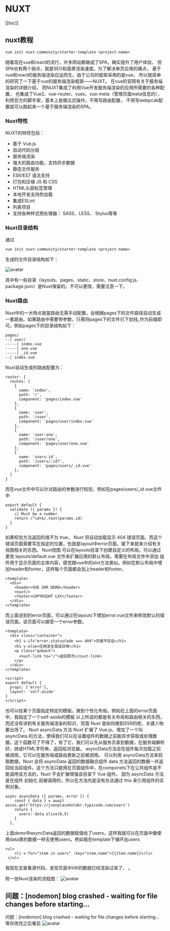 # NUXT
 [[toc]]

## nuxt教程
```
vue init nuxt-community/starter-template <project-name>
```

随着现在vue和react的流行，许多网站都做成了SPA，确实提升了用户体验，
但SPA也有两个弱点，就是SEO和首屏渲染速度。为了解决单页应用的痛点，
基于vue和react的服务端渲染应运而生。由于公司的框架采用的是vue，
所以就简单的研究了一下基于vue的服务端渲染框架——NUXT。
在vue的官网有关于服务端渲染的详细介绍，
而NUXT集成了利用Vue开发服务端渲染的应用所需要的各种配置，
也集成了Vue2、vue-router、vuex、vux-meta（管理页面meta信息的），
利用官方的脚手架，基本上是傻瓜式操作，不用写路由配置，
不用写webpcak配置就可以跑起来一个基于服务端渲染的SPA。

### Nuxt特性
NUXT的特性包括：
- 基于 Vue.js
- 自动代码分层
- 服务端渲染
- 强大的路由功能，支持异步数据
- 静态文件服务
- ES6/ES7 语法支持
- 打包和压缩 JS 和 CSS
- HTML头部标签管理
- 本地开发支持热加载
- 集成ESLint
- 列表项目
- 支持各种样式预处理器： SASS、LESS、 Stylus等等

### Nuxt目录结构
通过
```
vue init nuxt-community/starter-template <project-name>
```
生成的文件目录结构如下：

![avatar](public/nuxt1.png)

其中有一些目录（layouts、pages、static、store、nuxt.config.js、package.json）是Nuxt保留的，不可以更改，需要注意一下。

### Nuxt路由
Nuxt中的一大特点就是路由无需手动配置，会根据pages下的文件路径自动生成一套路由。如果路由中需要带参数，只需将pages下的文件已下划线_作为前缀即可。例如pages下的目录结构如下：
```
pages/
--| user/
-----| index.vue
-----| one.vue
-----| _id.vue
--| index.vue
```


Nuxt自动生成的路由配置为：
```
router: {
  routes: [
    {
      name: 'index',
      path: '/',
      component: 'pages/index.vue'
    },
    {
      name: 'user',
      path: '/user',
      component: 'pages/user/index.vue'
    },
    {
      name: 'user-one',
      path: '/user/one',
      component: 'pages/user/one.vue'
    },
    {
      name: 'users-id',
      path: '/users/:id?',
      component: 'pages/users/_id.vue'
    },
  ]
}
```
而在vue文件中可以针对路由的参数进行校验，例如在pages/users/_id.vue文件中
```
export default {
  validate ({ params }) {
    // Must be a number
    return /^\d+$/.test(params.id)
  }
}
```
如果校验方法返回的值不为 true， Nuxt 将自动加载显示 404 错误页面。而这个错误页面需要写在指定的位置，也就是layout中error页面。接下来就来介绍有关视图相关的东西。
Nuxt视图
可以在layouts目录下创建自定义的布局，可以通过更改 layouts/default.vue 文件来扩展应用的默认布局。需要在布局文件中添加 <nuxt/> 组件用于显示页面的主体内容，感觉跟vue中的slot方法类似。例如在默认布局中增加header和footer，这样每个页面都会加上header和footer。
```
<template>
  <div>
    <header>VUE SRR DEMO</header>
    <nuxt/>
    <footer>COPYRIGHT LXY</footer>
  </div>
</template>
```
而上面说到的error页面，可以通过在layouts下增加error.vue文件来修改默认的错误页面。该页面可以接受一个error参数。
```
<template>
  <div class="container">
    <h1 v-if="error.statusCode === 404">页面不存在</h1>
    <h1 v-else>应用发生错误异常</h1>
    <p class="goback">
      <nuxt-link to="/">返回首页</nuxt-link>
    </p>
  </div>
</template>

<script>
export default {
  props: ['error'],
  layout: 'self-aside'
}
</script>
```
也可以给某个页面指定特定的模板，做到个性化布局。例如在上面的error页面中，我指定了一个self-aside的模板
以上所说的都是有关布局和路由相关的东西，而还没有讲到有关服务端渲染的知识，究竟 Nuxt 是如何做到SSR的呢，关键人物要出场了。
Nuxt asyncData 方法
Nuxt 扩展了 Vue.js，增加了一个叫 asyncData 的方法，使得我们可以在设置组件的数据之前能异步获取或处理数据。这个函数可了不得了，有了它，我们可以先从服务员拿到数据，在服务端解析好，拼成HTML字符串，返回给浏览器。
asyncData方法会在组件每次加载之前被调用，它可以在服务端或路由更新之前被调用。 可以利用 asyncData方法来获取数据，Nuxt 会将 asyncData 返回的数据融合组件 data 方法返回的数据一并返回给当前组件。这个方法只能用在页面组件中，在componets下在公共组件是不能调用该方法的，Nuxt 不会扩展增强该目录下 Vue 组件。
因为 asyncData 方法是在组件 初始化 前被调用的，所以在方法内是没有办法通过 this 来引用组件的实例对象。
```
async asyncData ({ params, error }) {
    const { data } = await axios.get('https://jsonplaceholder.typicode.com/users')
    return { 
      users: data.slice(0,5)
    }
  },
  ```
上面demo中asyncData返回的数据赋值给了users，这样我就可以在页面中像使用data里的数据一样去使用users，例如我在template下循环出users
```
<ul>
    <li v-for="item in users" :key="item.name">{{item.name}}</li>
 </ul>
 ```
我现在去查看源代码，发现页面中li中的数据已经渲染过来了，
。

附一张Nuxt渲染的流程图：
![avatar](public/nuxt2.png)


## 问题：[nodemon] blog crashed - waiting for file changes before starting...
问题：[nodemon] blog crashed - waiting for file changes before starting...
等你改完之后重启
![avatar](public/nuxt3.png)
